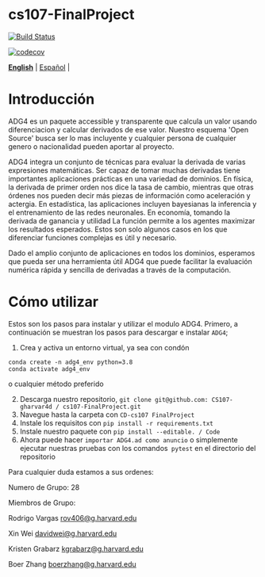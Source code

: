 # cs107-FinalProject

[![Build Status](https://travis-ci.com/CS107-gharvar4d/cs107-FinalProject.svg?token=ny3hhvbhSR6Q3zL8JGSX&branch=master)](https://travis-ci.com/CS107-gharvar4d/cs107-FinalProject)

[![codecov](https://codecov.io/gh/CS107-gharvar4d/cs107-FinalProject/branch/master/graph/badge.svg?token=8GK9WUDOZP)](undefined)

**[English](README.md)** | [Español](README-es.md) | <!-- l10n:select -->

# Introducción
ADG4 es un paquete accessible y transparente que calcula un valor usando diferenciacion y calcular derivados de ese valor. Nuestro esquema 'Open Source' busca ser lo mas incluyente y cualquier persona de cualquier genero o nacionalidad pueden aportar al proyecto. 

ADG4 integra un conjunto de técnicas para evaluar la derivada de varias expresiones matemáticas. Ser capaz de tomar muchas derivadas tiene importantes aplicaciones prácticas en una variedad de dominios. En física, la derivada de primer orden nos dice la tasa de cambio, mientras que otras órdenes nos pueden decir más piezas de información como aceleración y actergia. En estadística, las aplicaciones incluyen bayesianas la inferencia y el entrenamiento de las redes neuronales. En economía, tomando la derivada de ganancia y utilidad La función permite a los agentes maximizar los resultados esperados. Estos son solo algunos casos en los que diferenciar funciones complejas es útil y necesario.

Dado el amplio conjunto de aplicaciones en todos los dominios, esperamos que pueda ser una herramienta útil ADG4 que puede facilitar la evaluación numérica rápida y sencilla de derivadas a través de la computación.

# Cómo utilizar

Estos son los pasos para instalar y utilizar el modulo ADG4. Primero, a continuación se muestran los pasos para descargar e instalar `ADG4`;

1. Crea y activa un entorno virtual, ya sea con condón

```
conda create -n adg4_env python=3.8
conda activate adg4_env 
```

o cualquier método preferido
 
2. Descarga nuestro repositorio, `git clone git@github.com: CS107-gharvar4d / cs107-FinalProject.git`
3. Navegue hasta la carpeta con `CD-cs107 FinalProject`
4. Instale los requisitos con `pip install -r requirements.txt`
5. Instale nuestro paquete con `pip install --editable. / Code`
6. Ahora puede hacer `importar ADG4.ad como anuncio` o simplemente ejecutar nuestras pruebas con los comandos` pytest` en el directorio del repositorio


Para cualquier duda estamos a sus ordenes:

Numero de Grupo: 28

Miembros de Grupo:  

Rodrigo	Vargas	rov406@g.harvard.edu

Xin	Wei	davidwei@g.harvard.edu

Kristen	Grabarz	kgrabarz@g.harvard.edu

Boer	Zhang	boerzhang@g.harvard.edu
